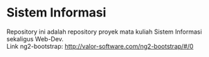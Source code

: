 # Sistem Informasi
Repository ini adalah repository proyek mata kuliah Sistem Informasi sekaligus Web-Dev. </br>
Link ng2-bootstrap: http://valor-software.com/ng2-bootstrap/#/0
